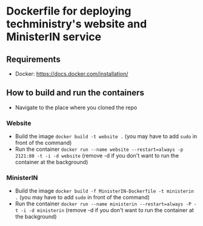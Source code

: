 # Dockerfile for deploying techministry's website and MinisterIN service

## Requirements
* Docker: https://docs.docker.com/installation/

## How to build and run the containers
* Navigate to the place where you cloned the repo

### Website
* Build the image `docker build -t website .` (you may have to add `sudo` in front of the command)
* Run the container `docker run --name website --restart=always -p 2121:80 -t -i -d website` (remove -d if you don't want to run the container at the background)

### MinisterIN
* Build the image `docker build -f MinisterIN-Dockerfile -t ministerin .` (you may have to add `sudo` in front of the command)
* Run the container `docker run --name ministerin --restart=always -P -t -i -d ministerin` (remove -d if you don't want to run the container at the background)
